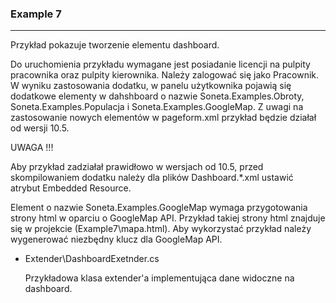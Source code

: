### Example 7
-----------------------------------------------------------------------------------------------------

Przykład pokazuje tworzenie elementu dashboard. 

Do uruchomienia przykładu wymagane jest posiadanie licencji na pulpity pracownika oraz pulpity kierownika. Należy zalogować się jako Pracownik. W wyniku zastosowania dodatku, w panelu użytkownika pojawią się dodatkowe elementy w dahshboard o nazwie 
Soneta.Examples.Obroty, Soneta.Examples.Populacja i Soneta.Examples.GoogleMap. Z uwagi na zastosowanie 
nowych elementów w pageform.xml przykład będzie działał od wersji 10.5.

UWAGA !!!

Aby przykład zadziałał prawidłowo w wersjach od 10.5, przed skompilowaniem dodatku należy dla plików
Dashboard.*.xml ustawić atrybut Embedded Resource.

Element o nazwie Soneta.Examples.GoogleMap wymaga przygotowania strony html w oparciu o GoogleMap API. 
Przykład takiej strony html znajduje się w projekcie (Example7\mapa.html). Aby wykorzystać przykład należy 
wygenerować niezbędny klucz dla GoogleMap API.

* Extender\DashboardExetnder.cs

    Przykładowa klasa extender'a implementująca dane widoczne na dashboard.
